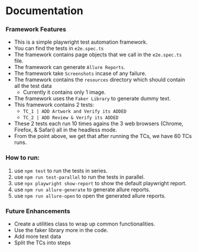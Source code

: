 # Documentation
### Framework Features
+ This is a simple playwright test automation framework.
+ You can find the tests in `e2e.spec.ts`
+ The framework contains page objects that we call in the `e2e.spec.ts` file.
+ The framework can generate `Allure Reports`.
+ The framework take `Screenshots` incase of any failure.
+ The framework contains the `resources` directory which should contain all the test data
  + Currently it contains only 1 image.
+ The framework uses the `Faker Library` to generate dummy text.
+ This framework contains 2 tests:
  - `TC_1 | ADD Artwork and Verify its ADDED`
  - `TC_2 | ADD Review & Verify its ADDED`
+ These 2 tests each run 10 times agains the 3 web browsers (Chrome, Firefox, & Safari) all in the headless mode.
+ From the point above, we get that after running the TCs, we have 60 TCs runs.
### How to run:
1) use `npm test` to run the tests in series.
2) use `npm run test-parallel` to run the tests in parallel.
3) use `npx playwright show-report` to show the default playwright report.
4) use `npm run allure-generate` to generate allure reports.
5) use `npm run allure-open` to open the generated allure reports.
### Future Enhancements
+ Create a utilities class to wrap up common functionalities.
+ Use the faker library more in the code.
+ Add more test data
+ Split the TCs into steps
